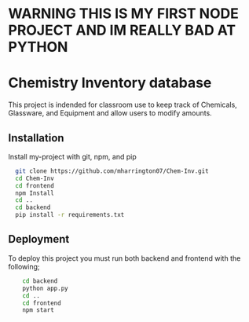 # WARNING THIS IS MY FIRST NODE PROJECT AND IM REALLY BAD AT PYTHON
# Chemistry Inventory database

This project is indended for classroom use to keep track of Chemicals, Glassware, and Equipment and allow users to modify amounts.


## Installation

Install my-project with git, npm, and pip

```bash
  git clone https://github.com/mharrington07/Chem-Inv.git
  cd Chem-Inv
  cd frontend
  npm Install
  cd ..
  cd backend
  pip install -r requirements.txt
```


    
## Deployment

To deploy this project you must run both backend and frontend with the following;

```bash
    cd backend
    python app.py
    cd ..
    cd frontend
    npm start
```


